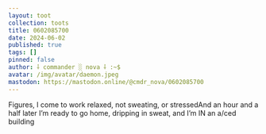 ```yaml
---
layout: toot
collection: toots
title: 0602085700
date: 2024-06-02
published: true
tags: []
pinned: false
author: ⸸ commander ░ nova ⸸ :~$
avatar: /img/avatar/daemon.jpeg
mastodon: https://mastodon.online/@cmdr_nova/0602085700
---
```


Figures, I come to work relaxed, not sweating, or stressedAnd an hour and a half later I’m ready to go home, dripping in sweat, and I’m IN an a/ced building
